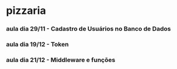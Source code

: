 # pizzaria
### aula dia 29/11 - Cadastro de Usuários no Banco de Dados
### aula dia 19/12 - Token
### aula dia 21/12 - Middleware e funções

